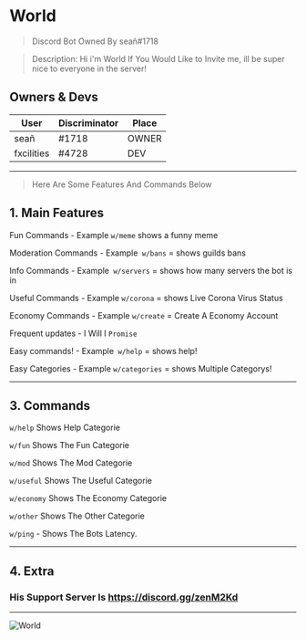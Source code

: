 # World
> Discord Bot Owned By seañ#1718

> Description: Hi i'm World If You Would Like to Invite me, ill be super nice to everyone in the server!

## Owners & Devs

| User | Discriminator | Place |
| --------------- | --------------- | --------------- |
| seañ | #1718 | OWNER |
| fxcilities | #4728 | DEV |
-------------------------------------------

> Here Are Some Features And Commands Below

## 1. Main Features
Fun Commands - Example `w/meme` shows a funny meme

Moderation Commands - Example` w/bans` = shows guilds bans

Info Commands - Example` w/servers` = shows how many servers the bot is in

Useful Commands - Example `w/corona` = shows Live Corona Virus Status

Economy Commands - Example `w/create` = Create A Economy Account

Frequent updates - I Will I `Promise`

Easy commands! - Example` w/help` = shows help!

Easy Categories - Example `w/categories` = shows Multiple Categorys!

------------------------
## 3. Commands
`w/help` Shows Help Categorie

`w/fun` Shows The Fun Categorie

`w/mod` Shows The Mod Categorie

`w/useful` Shows The Useful Categorie

`w/economy` Shows The Economy Categorie

`w/other` Shows The Other Categorie

`w/ping` - Shows The Bots Latency.

---------
## 4. Extra
### His Support Server Is https://discord.gg/zenM2Kd
---------
![World](https://top.gg/api/widget/700292147311542282.svg)
